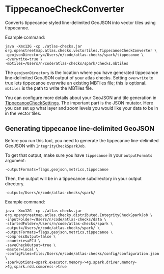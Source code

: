 # TippecanoeCheckConverter

Converts tippecanoe styled line-delimited GeoJSON into vector tiles using tippecanoe.

Example command:

``` 
java -Xmx12G -cp ./atlas-checks.jar org.openstreetmap.atlas.checks.vectortiles.TippecanoeCheckConverter \
-geojsonDirectory=/Users/n/code/atlas-checks/spark/tippecanoe \
-overwrite=true \
-mbtiles=/Users/n/code/atlas-checks/spark/checks.mbtiles
```

The `geojsonDirectory` is the location where you have generated tippecanoe line-delimited GeoJSON output of your atlas
checks. Setting `overwrite` to true lets tippecanoe overwrite an existing MBTiles file; this is optional. `mbtiles`
is the path to write the MBTiles file.

You can configure more details about your GeoJSON and tile generation in [TippecanoeCheckSettings](https://github.com/hallahan/atlas-checks/blob/dev/src/main/java/org/openstreetmap/atlas/checks/vectortiles/TippecanoeCheckSettings.java).
The important part is the JSON mutator. Here you can set up what layer and zoom levels you would like your data to be
in in the vector tiles. 

## Generating tippecanoe line-delimited GeoJSON

Before you run this tool, you need to generate the tippecanoe line-delimited GeoJSON with `IntegrityCheckSparkJob`.

To get that output, make sure you have `tippecanoe` in your `outputFormats` argument:

``` 
-outputFormats=flags,geojson,metrics,tippecanoe
```

Then, the output will be in a tippecanoe subdirectory in your output directory.

``` 
-output=/Users/n/code/atlas-checks/spark/
```

Example command:

``` 
java -Xmx12G -cp ./atlas-checks.jar org.openstreetmap.atlas.checks.distributed.IntegrityCheckSparkJob \
-inputFolder=/Users/n/code/atlas-checks/data \
-startedFolder=/Users/n/code/atlas-checks/spark \
-output=/Users/n/code/atlas-checks/spark/ \
-outputFormats=flags,geojson,metrics,tippecanoe \
-compressOutput=false \
-countries=ECU \
-saveCheckOutput=true \
-master=local \
-configFiles=file:/Users/n/code/atlas-checks/config/configuration.json \
-sparkOptions=spark.executor.memory->4g,spark.driver.memory->4g,spark.rdd.compress->true
```
